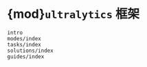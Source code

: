 # {mod}`ultralytics` 框架

```{toctree}
intro
modes/index
tasks/index
solutions/index
guides/index
```
